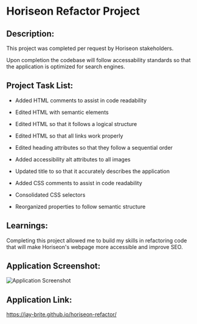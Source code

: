 # Horiseon Refactor Project

## Description:

This project was completed per request by Horiseon stakeholders. 

Upon completion the codebase will follow accessability standards so that the application is optimized for search engines.

## Project Task List:

* Added HTML comments to assist in code readability

* Edited HTML with semantic elements

* Edited HTML so that it follows a logical structure

* Edited HTML so that all links work properly

* Edited heading attributes so that they follow a sequential order

* Added accessibility alt attributes to all images

* Updated title to so that it accurately describes the application

* Added CSS comments to assist in code readability

* Consolidated CSS selectors

* Reorganized properties to follow semantic structure

## Learnings:

Completing this project allowed me to build my skills in refactoring code that will make Horiseon's webpage more accessible and improve SEO. 

## Application Screenshot:

![Application Screenshot](..challenge-1/horiseon-refactor/assets/images/Screenshot.png?raw=true "Horiseon Refactor Screenshot")

## Application Link:

https://jay-brite.github.io/horiseon-refactor/